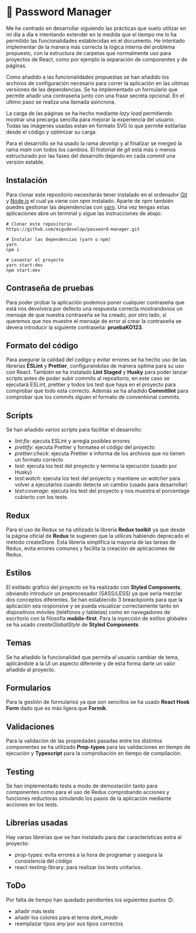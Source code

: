 # 🚀 Password Manager

Me he centrado en desarrollar siguiendo las prácticas que suelo utilizar en mi día a día e intentando extender en la medida que el tiempo me lo ha permitido las funcionalidades establecidas en el documento. He intentado implementar de la manera más correcta la lógica interna del problema propuesto, con la estructura de carpetas que normalmente uso para proyectos de React, como por ejemplo la separación de componentes y de páginas.

Como añadido a las funcionalidades propuestas se han añadido los archivos de configuración necesario para correr la aplicación en las ultimas versiones de las dependencias. Se ha implementado un formulario que permite añadir una contraseña junto con una frase secreta opcional. En el ultimo paso se realiza una llamada asincrona.

La carga de las páginas se ha hecho mediante _lazy load_ permitiendo mostrar una precarga sencilla para mejorar la experiencia del usuario. Todas las imágenes usadas estan en formato SVG lo que permite estilarlas desde el código y optimizar su carga.

Para el desarrollo se ha usado la rama _develop_ y al finalizar se mergeó la rama _main_ con todos los cambios. El historial de _git_ está más o menos estructurado por las fases del desarrollo dejando en cada _commit_ una versión estable.

## Instalación

Para clonar este repositorío necesitarás tener instalado en el ordenador [Git](https://git-scm.com/) y [Node.js](https://nodejs.org/en/download/) el cual ya viene con _npm_ instalado. Aparte de _npm_ también puedes gestionar las dependencias con [yarn](https://classic.yarnpkg.com/en/docs/install/#windows-stable). Una vez tengas estas aplicaciones abre un terminal y sigue las instrucciones de abajo:

```
# Clonar este repositorio
https://github.com/migudevelop/password-manager.git

# Instalar las dependencias (yarn o npm)
yarn
npm i

# Levantar el proyecto
yarn start:dev
npm start:dev
```

## Contraseña de pruebas

Para poder probar la aplicación podemos poner cualquier contraseña que está nos devolvera por defecto una respuesta correcta mostrandonos un mensaje de que nuestra contraseña se ha creado, por otro lado, si queremos que nos muestre el mensaje de error al crear la contraseña se devera introducir la siguiente contraseña:  **pruebaKO123**.

## Formato del código

Para asegurar la calidad del codigo y evitar errores se ha hecho uso de las librerías **ESLint** y **Prettier**, configurandolas de manera optima para su uso con React. También se ha instalado **Lint Staged** y **Husky** para poder lanzar scripts antes de poder subir commits al repositorio, en este caso se ejecutará ESLint, prettier y todos los test que haya en el proyecto para comprobar que todo esta correcto. Además se ha añadido **Commitlint** para comprobar que los commits siguen el formato de conventional commits.

## Scripts

Se han añadido varios scripts para facilitar el desarrollo:

- _lint:fix_: ejecuta ESLint y arregla posibles errores
- _prettify_: ejecuta Prettier y formatea el código del proyecto
- _prettier:check_: ejecuta Prettier e informa de los archivos que no tienen un formato correcto
- _test_: ejecuta los test del proyecto y termina la ejecución (usado por Husky)
- _test:watch_: ejecuta los test del proyecto y mantiene un _watcher_ para volver a ejecutarlos cuando detecte un cambio (usado para desarrollar)
- _test:coverage_: ejecuta los test del proyecto y nos muestra el porcentage cubierto con los tests.

## Redux

Para el uso de Redux se ha utilizado la libreria **Redux toolkit** ya que desde la página oficial de **Redux**  te sugieren que la utilices habiendo deprecado el metodo createStore. Esta libreria simplifica la mayoría de las tareas de Redux, evita errores comunes y facilita la creación de aplicaciones de Redux.

## Estilos

El estilado gráfico del proyecto se ha realizado con **Styled Components**, obviando introducir un preprocesador (SASS/LESS) ya que sería mezclar dos conceptos diferentes. Se han establecido 3 breackpoints para que la aplicación sea _responsive_ y se pueda visualizar correctamente tanto en dispositivos móviles (teléfonos y tabletas) como en navegadores de escritorio con la filosofía **mobile-first**. Para la inyección de estilos globales se ha usado _createGlobalStyle_ de **Styled Components** 

## Temas

Se ha añadido la funcionalidad que permita al usuario cambiar de tema, aplicándole a la UI un aspecto diferente y de esta forma darle un valor añadido al proyecto.

## Formularios

Para la gestión de formularios ya que son sencillos se ha usado **React Hook Form** dado que es más ligera que **Formik**.
## Validaciones

Para la validación de las propiedades pasadas entre los distintos componentes se ha utilizado **Prop-types** para las validaciones en tiempo de ejecución y  **Typescript** para la comprobación en tiempo de compilación.

## Testing

Se han implementado tests a modo de demostación tanto para componentes como para el uso de Redux comprobando acciones y funciones reductoras simulando los pasos de la aplicación mediante acciones en los tests.

## Librerias usadas

Hay varias librerías que se han instalado para dar características extra al proyecto:

- prop-types: evita errores a la hora de programar y asegura la consistencia del código
- react-testing-library: para realizar los tests unitarios.

## ToDo

Por falta de tiempo han quedado pendientes los siguientes puntos 😊:

- añadir más tests
- añadir los colores para el tema _dark_mode_
- reemplazar tipos _any_ por sus tipos correctos
